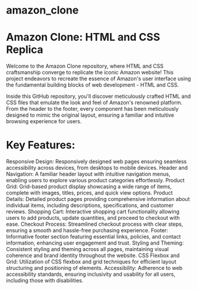 # amazon_clone
# Amazon Clone: HTML and CSS Replica
Welcome to the Amazon Clone repository, where HTML and CSS craftsmanship converge to replicate the iconic Amazon website! This project endeavors to recreate the essence of Amazon's user interface using the fundamental building blocks of web development - HTML and CSS.

Inside this GitHub repository, you'll discover meticulously crafted HTML and CSS files that emulate the look and feel of Amazon's renowned platform. From the header to the footer, every component has been meticulously designed to mimic the original layout, ensuring a familiar and intuitive browsing experience for users.

# Key Features:

Responsive Design: Responsively designed web pages ensuring seamless accessibility across devices, from desktops to mobile devices.
Header and Navigation: A familiar header layout with intuitive navigation menus, enabling users to explore various product categories effortlessly.
Product Grid: Grid-based product display showcasing a wide range of items, complete with images, titles, prices, and quick view options.
Product Details: Detailed product pages providing comprehensive information about individual items, including descriptions, specifications, and customer reviews.
Shopping Cart: Interactive shopping cart functionality allowing users to add products, update quantities, and proceed to checkout with ease.
Checkout Process: Streamlined checkout process with clear steps, ensuring a smooth and hassle-free purchasing experience.
Footer: Informative footer section featuring essential links, policies, and contact information, enhancing user engagement and trust.
Styling and Theming: Consistent styling and theming across all pages, maintaining visual coherence and brand identity throughout the website.
CSS Flexbox and Grid: Utilization of CSS flexbox and grid techniques for efficient layout structuring and positioning of elements.
Accessibility: Adherence to web accessibility standards, ensuring inclusivity and usability for all users, including those with disabilities.
